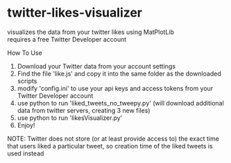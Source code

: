 # twitter-likes-visualizer
visualizes the data from your twitter likes using MatPlotLib  
requires a free Twitter Developer account

How To Use
1. Download your Twitter data from your account settings
2. Find the file 'like.js' and copy it into the same folder as the downloaded scripts
3. modify 'config.ini' to use your api keys and access tokens from your Twitter Developer account
4. use python to run 'liked_tweets_no_tweepy.py' (will download additional data from twitter servers, creating 3 new files)
5. use python to run 'likesVisualizer.py'
6. Enjoy!

NOTE: Twitter does not store (or at least provide access to) the exact time that users liked a particular tweet, so creation time of the liked tweets is used instead

